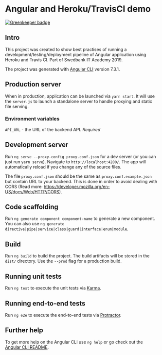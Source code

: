 # Angular and Heroku/TravisCI demo

[![Greenkeeper badge](https://badges.greenkeeper.io/pkey/angular-demo.svg)](https://greenkeeper.io/)

## Intro

This project was created to show best practises of running a development/testing/deployment pipeline of Angular application using Heroku and Travis CI. Part of Swedbank IT Academy 2019.

The project was generated with [Angular CLI](https://github.com/angular/angular-cli) version 7.3.1.

## Production server

When in production, application can be launched via `yarn start`. It will use the `server.js` to launch a standalone server to handle proxying and static file serving.

### Environment variables

`API_URL` - the URL of the backend API. _Required_

## Development server

Run `ng serve --proxy-config proxy.conf.json` for a dev server (or you can just run `yarn serve`). Navigate to `http://localhost:4200/`. The app will automatically reload if you change any of the source files.

The file `proxy.conf.json` should be the same as `proxy.conf.example.json` but contain URL to your backend. This is done in order to avoid dealing with CORS (Read more: https://developer.mozilla.org/en-US/docs/Web/HTTP/CORS).

## Code scaffolding

Run `ng generate component component-name` to generate a new component. You can also use `ng generate directive|pipe|service|class|guard|interface|enum|module`.

## Build

Run `ng build` to build the project. The build artifacts will be stored in the `dist/` directory. Use the `--prod` flag for a production build.

## Running unit tests

Run `ng test` to execute the unit tests via [Karma](https://karma-runner.github.io).

## Running end-to-end tests

Run `ng e2e` to execute the end-to-end tests via [Protractor](http://www.protractortest.org/).

## Further help

To get more help on the Angular CLI use `ng help` or go check out the [Angular CLI README](https://github.com/angular/angular-cli/blob/master/README.md).
